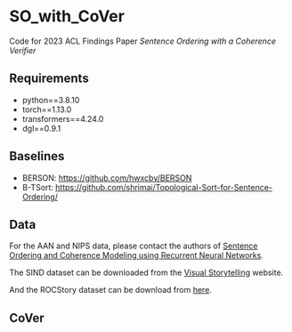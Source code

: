 # SO_with_CoVer
Code for 2023 ACL Findings Paper *Sentence Ordering with a Coherence Verifier*

## Requirements
+ python==3.8.10
+ torch==1.13.0
+ transformers==4.24.0
+ dgl==0.9.1

## Baselines
+ BERSON: https://github.com/hwxcby/BERSON
+ B-TSort: https://github.com/shrimai/Topological-Sort-for-Sentence-Ordering/

## Data
For the AAN and NIPS data, please contact the authors of [Sentence Ordering and Coherence Modeling using Recurrent Neural Networks](https://arxiv.org/pdf/1611.02654.pdf).

The SIND dataset can be downloaded from the [Visual Storytelling](https://visionandlanguage.net/VIST/dataset.html) website.

And the ROCStory dataset can be download from [here](https://cs.rochester.edu/nlp/rocstories/).

## CoVer

